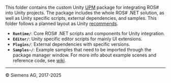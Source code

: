 This folder contains the custom Unity [UPM](https://docs.unity3d.com/Manual/CustomPackages.html) package for integrating ROS# into Unity projects. The package includes the whole ROS# .NET solution, as well as Unity specific scripts, external dependencies, and samples. This folder follows a planned layout as Unity [recommends](https://docs.unity3d.com/Manual/cus-layout.html).
  - **`Runtime/`**: Core ROS# .NET scripts and components for Unity integration.
  - **`Editor/`**: Unity specific editor scripts for mainly UI extensions.
  - **`Plugins/`**: External dependencies with specific versions.
  - **`Samples~/`**: Example samples that need to be imported through the package manager window. For more info about example scenes and reference code, see [wiki](https://github.com/siemens/ros-sharp/wiki).
---

© Siemens AG, 2017-2025

